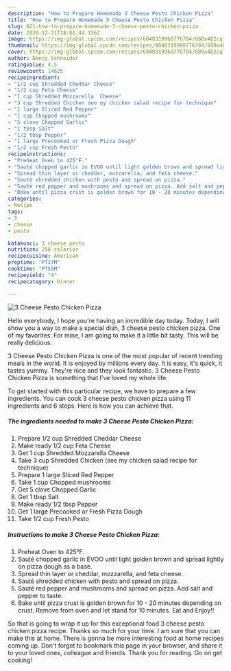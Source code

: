 ```yaml
---
description: "How to Prepare Homemade 3 Cheese Pesto Chicken Pizza"
title: "How to Prepare Homemade 3 Cheese Pesto Chicken Pizza"
slug: 621-how-to-prepare-homemade-3-cheese-pesto-chicken-pizza
date: 2020-12-31T18:01:44.156Z
image: https://img-global.cpcdn.com/recipes/6048319960776704/680x482cq70/3-cheese-pesto-chicken-pizza-recipe-main-photo.jpg
thumbnail: https://img-global.cpcdn.com/recipes/6048319960776704/680x482cq70/3-cheese-pesto-chicken-pizza-recipe-main-photo.jpg
cover: https://img-global.cpcdn.com/recipes/6048319960776704/680x482cq70/3-cheese-pesto-chicken-pizza-recipe-main-photo.jpg
author: Nancy Schneider
ratingvalue: 4.5
reviewcount: 14625
recipeingredient:
- "1/2 cup Shredded Cheddar Cheese"
- "1/2 cup Feta Cheese"
- "1 cup Shredded Mozzarella  Cheese"
- "3 cup Shredded Chicken see my chicken salad recipe for technique"
- "1 large Sliced Red Pepper"
- "1 cup Chopped mushrooms"
- "5 clove Chopped Garlic"
- "1 tbsp Salt"
- "1/2 tbsp Pepper"
- "1 large Precooked or Fresh Pizza Dough"
- "1/2 cup Fresh Pesto"
recipeinstructions:
- "Preheat Oven to 425°F."
- "Sauté chopped garlic in EVOO until light golden brown and spread lightly on pizza dough as a base."
- "Spread thin layer or cheddar, mozzarella, and feta cheese."
- "Sauté shredded chicken with pesto and spread on pizza."
- "Sauté red pepper and mushrooms and spread on pizza. Add salt and pepper to taste."
- "Bake until pizza crust is golden brown for 10 - 20 minutes depending on crust.  Remove from oven and let stand for 10 minutes.  Eat and Enjoy!!"
categories:
- Recipe
tags:
- 3
- cheese
- pesto

katakunci: 3 cheese pesto 
nutrition: 258 calories
recipecuisine: American
preptime: "PT17M"
cooktime: "PT55M"
recipeyield: "4"
recipecategory: Dinner

---
```



![3 Cheese Pesto Chicken Pizza](https://img-global.cpcdn.com/recipes/6048319960776704/680x482cq70/3-cheese-pesto-chicken-pizza-recipe-main-photo.jpg)

Hello everybody, I hope you're having an incredible day today. Today, I will show you a way to make a special dish, 3 cheese pesto chicken pizza. One of my favorites. For mine, I am going to make it a little bit tasty. This will be really delicious.

3 Cheese Pesto Chicken Pizza is one of the most popular of recent trending meals in the world. It is enjoyed by millions every day. It is easy, it's quick, it tastes yummy. They're nice and they look fantastic. 3 Cheese Pesto Chicken Pizza is something that I've loved my whole life.




To get started with this particular recipe, we have to prepare a few ingredients. You can cook 3 cheese pesto chicken pizza using 11 ingredients and 6 steps. Here is how you can achieve that.

<!--inarticleads1-->

##### The ingredients needed to make 3 Cheese Pesto Chicken Pizza:

1. Prepare 1/2 cup Shredded Cheddar Cheese
1. Make ready 1/2 cup Feta Cheese
1. Get 1 cup Shredded Mozzarella  Cheese
1. Take 3 cup Shredded Chicken (see my chicken salad recipe for technique)
1. Prepare 1 large Sliced Red Pepper
1. Take 1 cup Chopped mushrooms
1. Get 5 clove Chopped Garlic
1. Get 1 tbsp Salt
1. Make ready 1/2 tbsp Pepper
1. Get 1 large Precooked or Fresh Pizza Dough
1. Take 1/2 cup Fresh Pesto




<!--inarticleads2-->

##### Instructions to make 3 Cheese Pesto Chicken Pizza:

1. Preheat Oven to 425°F.
1. Sauté chopped garlic in EVOO until light golden brown and spread lightly on pizza dough as a base.
1. Spread thin layer or cheddar, mozzarella, and feta cheese.
1. Sauté shredded chicken with pesto and spread on pizza.
1. Sauté red pepper and mushrooms and spread on pizza. Add salt and pepper to taste.
1. Bake until pizza crust is golden brown for 10 - 20 minutes depending on crust.  Remove from oven and let stand for 10 minutes.  Eat and Enjoy!!




So that is going to wrap it up for this exceptional food 3 cheese pesto chicken pizza recipe. Thanks so much for your time. I am sure that you can make this at home. There is gonna be more interesting food at home recipes coming up. Don't forget to bookmark this page in your browser, and share it to your loved ones, colleague and friends. Thank you for reading. Go on get cooking!
